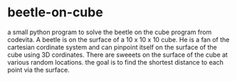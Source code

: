 # beetle-on-cube
a small python program to solve the beetle on the cube program from codevita.
A beetle is on the surface of a 10 x 10 x 10 cube. He is a fan of the cartesian cordinate system and can pinpoint itself on the surface of the cube using 3D cordinates. 
There are sweeets on the surface of the cube at various random locations. the goal is to find the shortest distance to each point via the surface.


